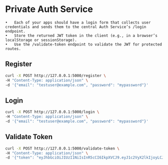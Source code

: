 # Private Auth Service

    •	Each of your apps should have a login form that collects user credentials and sends them to the central Auth Service’s /login endpoint.
	•	Store the returned JWT token in the client (e.g., in a browser’s localStorage or sessionStorage).
	•	Use the /validate-token endpoint to validate the JWT for protected routes.

## Register

```bash
curl -X POST http://127.0.0.1:5000/register \
-H "Content-Type: application/json" \
-d '{"email": "testuser@example.com", "password": "mypassword"}'
```

## Login

```bash
curl -X POST http://127.0.0.1:5000/login \
-H "Content-Type: application/json" \
-d '{"email": "testuser@example.com", "password": "mypassword"}'
```

## Validate Token

```bash
curl -X POST http://127.0.0.1:5000/validate-token \
-H "Content-Type: application/json" \
-d '{"token": "eyJhbGciOiJIUzI1NiIsInR5cCI6IkpXVCJ9.eyJ1c2VyX2lkIjoyLCJ1c2VyX2VtYWlsIjoidGVzdHVzZXJAZXhhbXBsZS5jb20ifQ.djxyDo5Unsaj8d9luBY5y1WN-v8Fr6HD6NO-G5ULbMw"}'
```